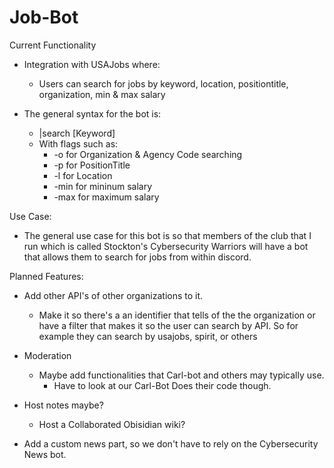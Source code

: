 # Job-Bot

Current Functionality
- Integration with USAJobs where:
   - Users can search for jobs by keyword, location, positiontitle, organization, min & max salary
 
- The general syntax for the bot is:
   - |search [Keyword]
   - With flags such as:
        - -o for Organization & Agency Code searching
        - -p for PositionTitle
        - -l for Location
        - -min for mininum salary
        - -max for maximum salary

Use Case:
- The general use case for this bot is so that members of the club that I run which is called Stockton's Cybersecurity Warriors will have a bot that allows them to search for jobs from within discord.

Planned Features:
- Add other API's of other organizations to it.
	- Make it so there's a an identifier that tells of the the organization or have a filter that makes it so the user can search by API. So for example they can search by usajobs, spirit, or others

- Moderation
	- Maybe add functionalities that Carl-bot and others may typically use.
		- Have to look at our Carl-Bot Does their code though.
- Host notes maybe?
	- Host a Collaborated Obisidian wiki?
- Add a custom news part, so we don't have to rely on the Cybersecurity News bot. 

